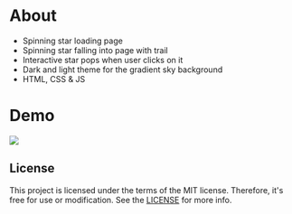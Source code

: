 # About
- Spinning star loading page
- Spinning star falling into page with trail
- Interactive star pops when user clicks on it
- Dark and light theme for the gradient sky background
- HTML, CSS & JS

# Demo
[]()

<img src="https://github.com/cuberoy/star-fall/blob/main/demo.gif">

## License
This project is licensed under the terms of the MIT license. Therefore, it's free for use or modification. See the [LICENSE](https://github.com/cuberoy/star-fall/blob/main/LICENSE) for more info.
